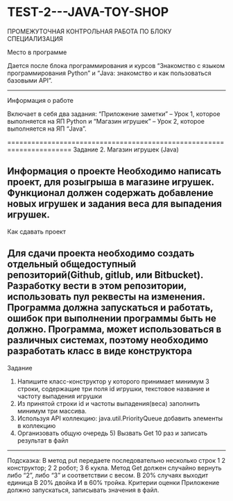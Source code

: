 # TEST-2---JAVA-TOY-SHOP

ПРОМЕЖУТОЧНАЯ КОНТРОЛЬНАЯ РАБОТА ПО БЛОКУ СПЕЦИАЛИЗАЦИЯ 


Место в программе

Дается после блока программирования и курсов “Знакомство с языком
программирования Python” и “Java: знакомство и как пользоваться
базовыми API”.

---------------------------------------------------------------------

Информация о работе

Включает в себя два задания: “Приложение заметки” – Урок 1, которое
выполняется на ЯП Python и “Магазин игрушек” – Урок 2, которое
выполняется на ЯП “Java”.

======================================================================
Задание 2. Магазин игрушек (Java)

Информация о проекте
Необходимо написать проект, для розыгрыша в магазине игрушек. Функционал
должен содержать добавление новых игрушек и задания веса для выпадения
игрушек.
----------------------------------------------------------------------
Как сдавать проект

Для сдачи проекта необходимо создать отдельный общедоступный
репозиторий(Github, gitlub, или Bitbucket). Разработку вести в этом
репозитории, использовать пул реквесты на изменения. Программа должна
запускаться и работать, ошибок при выполнении программы быть не должно.
Программа, может использоваться в различных системах, поэтому необходимо
разработать класс в виде конструктора
----------------------------------------------------------------------
Задание
1) Напишите класс-конструктор у которого принимает минимум 3 строки,
содержащие три поля id игрушки, текстовое название и частоту выпадения
игрушки
2) Из принятой строки id и частоты выпадения(веса) заполнить минимум три
массива.
3) Используя API коллекцию: java.util.PriorityQueue добавить элементы в
коллекцию
4) Организовать общую очередь 5) Вызвать Get 10 раз и записать результат в
файл
------------------------------------------------------------------------
Подсказка:
В метод put передаете последовательно несколько строк
1 2 конструктор;
2 2 робот;
3 6 кукла.
Метод Get должен случайно вернуть либо “2”, либо “3” и соответствии с весом.
В 20% случаях выходит единица
В 20% двойка
И в 60% тройка.
Критерии оценки
Приложение должно запускаться, записывать значения в файл.
